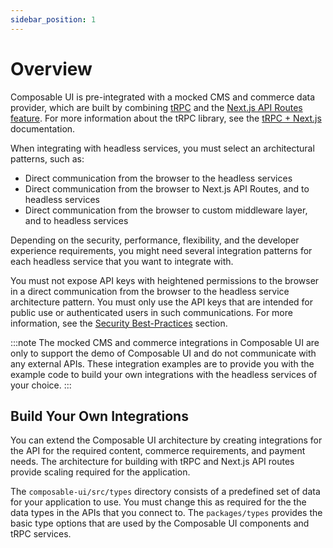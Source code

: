 ```yaml
---
sidebar_position: 1
---
```


# Overview

Composable UI is pre-integrated with a mocked CMS and commerce data provider, which are built by combining [tRPC](https://trpc.io/) and the [Next.js API Routes feature](https://nextjs.org/docs/api-routes/introduction). For more information about the tRPC library, see the [tRPC + Next.js](https://trpc.io/docs/nextjs/introduction) documentation.

When integrating with headless services, you must select an architectural patterns, such as:

* Direct communication from the browser to the headless services
* Direct communication from the browser to Next.js API Routes, and to headless services
* Direct communication from the browser to custom middleware layer, and to headless services

Depending on the security, performance, flexibility, and the developer experience requirements, you might need several integration patterns for each headless service that you want to integrate with.

You must not expose API keys with heightened permissions to the browser in a direct communication from the browser to the headless service architecture pattern. You must only use the API keys that are intended for public use or authenticated users in such communications. For more information, see the [Security Best-Practices](/docs/essentials/best_practices/security) section.

:::note
The mocked CMS and commerce integrations in Composable UI are only to support the demo of Composable UI and do not communicate with any external APIs. These integration examples are to provide you with the example code to build your own integrations with the headless services of your choice.
:::

## Build Your Own Integrations

You can extend the Composable UI architecture by creating integrations for the API for the required content, commerce requirements, and payment needs. The architecture for building with tRPC and Next.js API routes provide scaling required for the application.

The `composable-ui/src/types` directory consists of a predefined set of data for your application to use. You must change this as required for the the data types in the APIs that you connect to. The `packages/types` provides the basic type options that are used by the Composable UI components and tRPC services.
